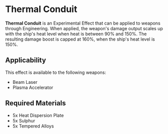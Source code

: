 # Thermal Conduit
**Thermal Conduit** is an Experimental Effect that can be applied to weapons through Engineering. When applied, the weapon's damage output scales up with the ship's heat level when heat is between 90% and 150%. The resulting damage boost is capped at 160%, when the ship's heat level is 150%.

## Applicability

This effect is available to the following weapons:

- Beam Laser
- Plasma Accelerator

## Required Materials

- 5x Heat Dispersion Plate
- 5x Sulphur
- 5x Tempered Alloys